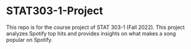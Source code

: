 # STAT303-1-Project
This repo is for the course project of STAT 303-1 (Fall 2022).  This project analyzes Spotify top hits and provides insights on what makes a song popular on Spotify.
